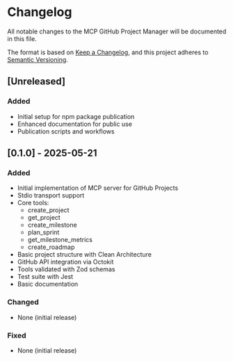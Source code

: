 # Changelog

All notable changes to the MCP GitHub Project Manager will be documented in this file.

The format is based on [Keep a Changelog](https://keepachangelog.com/en/1.0.0/),
and this project adheres to [Semantic Versioning](https://semver.org/spec/v2.0.0.html).

## [Unreleased]

### Added
- Initial setup for npm package publication
- Enhanced documentation for public use
- Publication scripts and workflows

## [0.1.0] - 2025-05-21

### Added
- Initial implementation of MCP server for GitHub Projects
- Stdio transport support
- Core tools:
  - create_project
  - get_project
  - create_milestone
  - plan_sprint
  - get_milestone_metrics
  - create_roadmap
- Basic project structure with Clean Architecture
- GitHub API integration via Octokit
- Tools validated with Zod schemas
- Test suite with Jest
- Basic documentation

### Changed
- None (initial release)

### Fixed
- None (initial release)
